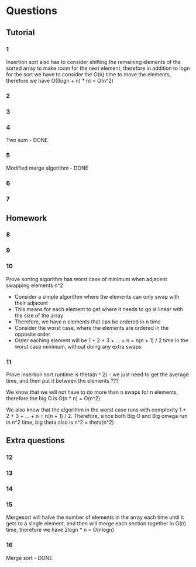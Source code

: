 # Questions

## Tutorial

### 1

Insertion sort also has to consider shifting the remaining elements of the sorted array to make room for the next element, therefore in addition to logn for the sort we have to consider the O(n) time to move the elements, therefore we have O((logn + n) \* n) = O(n^2)

### 2

<!-- TODO -->

### 3

<!-- TODO -->

### 4

Two sum - DONE

### 5

Modified merge algorithm - DONE

### 6

<!-- TODO -->

### 7

<!-- TODO -->

## Homework

### 8

<!-- TODO -->

### 9

<!-- TODO -->

### 10

Prove sorting algorithm has worst case of minimum when adjacent swapping elements n^2

-   Consider a simple algorithm where the elements can only swap with their adjacent
-   This means for each element to get where it needs to go is linear with the size of the array
-   Therefore, we have n elements that can be ordered in n time
-   Consider the worst case, where the elements are ordered in the opposite order
-   Order eaching element will be 1 + 2 + 3 + ... + n = n(n + 1) / 2 time in the worst case minimum, without doing any extra swaps

### 11

Prove insertion sort runtime is theta(n ^ 2) - we just need to get the average time, and then put it between the elements ???

We know that we will not have to do more than n swaps for n elements, therefore the big O is O(n \* n) = O(n^2)

We also know that the algorithm in the worst case runs with complexity 1 + 2 + 3 + ... + n = n(n + 1) / 2. Therefore, since both Big O and Big omega run in n^2 time, big theta also is n^2 = theta(n^2)

## Extra questions

### 12

<!-- TODO -->

### 13

<!-- TODO -->

### 14

<!-- TODO -->

### 15

Mergesort will halve the number of elements in the array each time until it gets to a single element, and then will merge each section together in O(n) time, therefore we have 2logn \* n = O(nlogn)

### 16

Merge sort - DONE
